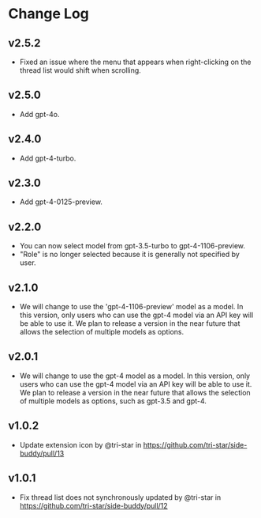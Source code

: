 # Change Log

## v2.5.2

- Fixed an issue where the menu that appears when right-clicking on the thread list would shift when scrolling.

## v2.5.0

- Add gpt-4o.

## v2.4.0

- Add gpt-4-turbo.

## v2.3.0

- Add gpt-4-0125-preview.

## v2.2.0

- You can now select model from gpt-3.5-turbo to gpt-4-1106-preview.
- "Role" is no longer selected because it is generally not specified by user.

## v2.1.0

- We will change to use the 'gpt-4-1106-preview' model as a model. In this version, only users who can use the gpt-4 model via an API key will be able to use it.
  We plan to release a version in the near future that allows the selection of multiple models as options.

## v2.0.1

- We will change to use the gpt-4 model as a model. In this version, only users who can use the gpt-4 model via an API key will be able to use it.
  We plan to release a version in the near future that allows the selection of multiple models as options, such as gpt-3.5 and gpt-4.

## v1.0.2

- Update extension icon by @tri-star in https://github.com/tri-star/side-buddy/pull/13

## v1.0.1

- Fix thread list does not synchronously updated by @tri-star in https://github.com/tri-star/side-buddy/pull/12

